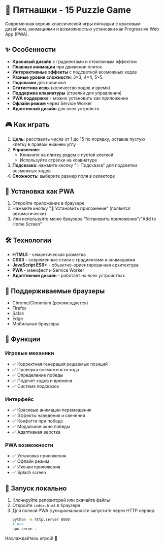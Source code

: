 # 🧩 Пятнашки - 15 Puzzle Game

Современная версия классической игры пятнашки с красивым дизайном, анимациями и возможностью установки как Progressive Web App (PWA).

## ✨ Особенности

- **Красивый дизайн** с градиентами и стеклянным эффектом
- **Плавные анимации** при движении плиток
- **Интерактивные эффекты** с подсветкой возможных ходов
- **Разные уровни сложности**: 3×3, 4×4, 5×5
- **Подсказки** для новичков
- **Статистика игры** (количество ходов и время)
- **Поддержка клавиатуры** (стрелки для управления)
- **PWA поддержка** - можно установить как приложение
- **Офлайн режим** через Service Worker
- **Адаптивный дизайн** для всех устройств

## 🎮 Как играть

1. **Цель**: расставить числа от 1 до 15 по порядку, оставив пустую клетку в правом нижнем углу
2. **Управление**: 
   - Кликните на плитку рядом с пустой клеткой
   - Используйте стрелки на клавиатуре
3. **Подсказка**: нажмите кнопку "💡 Подсказка" для подсветки возможных ходов
4. **Сложность**: выберите размер поля в селекторе

## 🚀 Установка как PWA

1. Откройте приложение в браузере
2. Нажмите кнопку "📱 Установить приложение" (появится автоматически)
3. Или используйте меню браузера "Установить приложение"/"Add to Home Screen"

## 🛠 Технологии

- **HTML5** - семантическая разметка
- **CSS3** - современные стили с градиентами и анимациями
- **JavaScript ES6+** - объектно-ориентированная архитектура
- **PWA** - манифест и Service Worker
- **Адаптивный дизайн** - работает на всех устройствах

## 📱 Поддерживаемые браузеры

- Chrome/Chromium (рекомендуется)
- Firefox
- Safari
- Edge
- Мобильные браузеры

## 🎯 Функции

### Игровые механики
- ✅ Корректная генерация решаемых позиций
- ✅ Проверка возможности хода
- ✅ Определение победы
- ✅ Подсчет ходов и времени
- ✅ Система подсказок

### Интерфейс
- ✅ Красивые анимации перемещения
- ✅ Эффекты наведения и свечения
- ✅ Конфетти при победе
- ✅ Модальное окно победы
- ✅ Адаптивная верстка

### PWA возможности
- ✅ Установка приложения
- ✅ Офлайн режим
- ✅ Иконки приложения
- ✅ Splash screen

## 🔧 Запуск локально

1. Клонируйте репозиторий или скачайте файлы
2. Откройте `index.html` в браузере
3. Для полной PWA функциональности запустите через HTTP сервер:
   ```bash
   python -m http.server 8000
   # или
   npx serve .
   ```

Наслаждайтесь игрой! 🎉